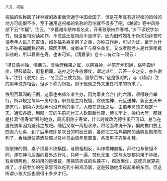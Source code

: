     八五、祝福 

   祝福的名称因了祥林嫂的故事而流通于中国全国了，但是在年底有这祝福的风俗的地方可能很不少，至于通用这祝福的名称的恐怕就不很多了吧，《越谚》卷中风俗部下云“作福”，注云，“岁暮谢年祭神祖名此，开春致祭曰作春福。”乡下读祝字如竹，但这里特别读如作，不过这还是祝而不是作字，因为旧时婚礼于新夫妇拜堂时请老年人说几句吉语，如多福多寿多男子之类，亦称曰作寿，可以为证，至于为什么不称祝福而称祝寿，原因不明，或者由于与祭名重复，又或者那老人是代表南极仙翁的，所以着重在寿，也未可知。《清嘉录》卷十二有过年一项云：

   “择日悬神轴，供佛马，具牲醴糕果之属，以祭百神，神前开炉炽炭，俗呼圆炉炭，锣鼓敲动，街巷相闻，送神之时多放爆仗，谓之过年，云答一岁之安，亦名谢年。”注引《说文》云，“冬至后三戌为腊，腊祭百神，”这是很对的，与《越谚》注的谢年说亦相合，但乡下称为祝福，则于报谢之外又重在将来的祈求了。

   依照百草园的旧例，这事也由值年者主办，因为事关合台门的六房，须得联合举行，所以规定每年一房轮值，职务是主持祝福，除夜接神，元旦送神，新正五天布施乞丐，到第六天就再也没有他的事了。大概在送灶之后，由值年房预先规定一天，通知各房，到那一天的午前托付工人砍取新竹筱，缚长竿上，掸扫大厅，那就是挂着“德寿堂”匾的地方，周氏旧称宁寿堂，什么时候改为德字虽不可知，总当在道光初年因为避讳之故吧。随后又取一两担水来，将地面冲洗干净，偏向檐口放上四张八仙桌，到了后半夜即是次日的时辰已到，各房把三牲鸡鹅肉加活鲤鱼搬来陈列了，香烛爆仗茶酒盐腐以及神马由值年房置备，各房男子齐集礼拜。

   照祭神的例，桌子须看木纹横摆，与祭祖相反，叫作横神直祖，拜时也与祭祖不同，却在神马后面向着外边行礼，只拜一遍，焚化元宝（这与太锭都只用于神祇，有金银两色，祭祖用的是银锭，用锡箔折成的名锞子），燃放爆仗，这祀典就算完成了。小孩参加的在家里可以吃到小碗鸡汤面，这是鼓励他半夜起来的东西，但这所谓小孩大抵也须得十多岁才行。

